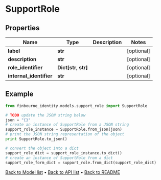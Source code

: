 # SupportRole


## Properties
Name | Type | Description | Notes
------------ | ------------- | ------------- | -------------
**label** | **str** |  | [optional] 
**description** | **str** |  | [optional] 
**role_identifier** | **Dict[str, str]** |  | [optional] 
**internal_identifier** | **str** |  | [optional] 

## Example

```python
from finbourne_identity.models.support_role import SupportRole

# TODO update the JSON string below
json = "{}"
# create an instance of SupportRole from a JSON string
support_role_instance = SupportRole.from_json(json)
# print the JSON string representation of the object
print SupportRole.to_json()

# convert the object into a dict
support_role_dict = support_role_instance.to_dict()
# create an instance of SupportRole from a dict
support_role_form_dict = support_role.from_dict(support_role_dict)
```
[Back to Model list](../README.md#documentation-for-models) &#8226; [Back to API list](../README.md#documentation-for-api-endpoints) &#8226; [Back to README](../README.md)


